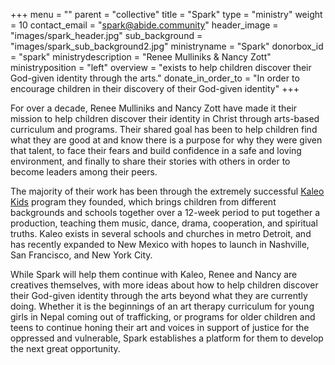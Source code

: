 +++
menu = ""
parent = "collective"
title = "Spark"
type = "ministry"
weight = 10
contact_email = "spark@abide.community"
header_image = "images/spark_header.jpg"
sub_background = "images/spark_sub_background2.jpg"
ministryname = "Spark"
donorbox_id = "spark"
ministrydescription = "Renee Mulliniks & Nancy Zott"
ministryposition = "left"
overview = "exists to help children discover their God-given identity through the arts."
donate_in_order_to = "In order to encourage children in their discovery of their God-given identity"
+++

For over a decade, Renee Mulliniks and Nancy Zott have made it their mission to help children discover their identity in Christ through arts-based curriculum and programs. Their shared goal has been to help children find what they are good at and know there is a purpose for why they were given that talent, to face their fears and build confidence in a safe and loving environment, and finally to share their stories with others in order to become leaders among their peers.

The majority of their work has been through the extremely successful [Kaleo Kids](http://www.kaleoarts.org) program they founded, which brings children from different backgrounds and schools together over a 12-week period to put together a production, teaching them music, dance, drama, cooperation, and spiritual truths. Kaleo exists in several schools and churches in metro Detroit, and has recently expanded to New Mexico with hopes to launch in Nashville, San Francisco, and New York City.

While Spark will help them continue with Kaleo, Renee and Nancy are creatives themselves, with more ideas about how to help children discover their God-given identity through the arts beyond what they are currently doing. Whether it is the beginnings of an art therapy curriculum for young girls in Nepal coming out of trafficking, or programs for older children and teens to continue honing their art and voices in support of justice for the oppressed and vulnerable, Spark establishes a platform for them to develop the next great opportunity.